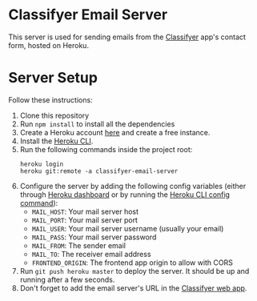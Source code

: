 # Classifyer Email Server

This server is used for sending emails from the [Classifyer](https://classifyer.app) app's contact form, hosted on Heroku.

# Server Setup

Follow these instructions:

  1. Clone this repository
  2. Run `npm install` to install all the dependencies
  3. Create a Heroku account [here](https://signup.heroku.com/) and create a free instance.
  4. Install the [Heroku CLI](https://devcenter.heroku.com/articles/heroku-command-line).
  5. Run the following commands inside the project root:
      ```
      heroku login
      heroku git:remote -a classifyer-email-server
      ```
  6. Configure the server by adding the following config variables (either through [Heroku dashboard](https://devcenter.heroku.com/articles/config-vars#using-the-heroku-dashboard) or by running the [Heroku CLI config command](https://devcenter.heroku.com/articles/config-vars#using-the-heroku-cli)):  
      - `MAIL_HOST`: Your mail server host
      - `MAIL_PORT`: Your mail server port
      - `MAIL_USER`: Your mail server username (usually your email)
      - `MAIL_PASS`: Your mail server password
      - `MAIL_FROM`: The sender email
      - `MAIL_TO`: The receiver email address
      - `FRONTEND_ORIGIN`: The frontend app origin to allow with CORS
  7. Run `git push heroku master` to deploy the server. It should be up and running after a few seconds.
  8. Don't forget to add the email server's URL in the [Classifyer web app](https://github.com/classifyer/classifyer-web).
